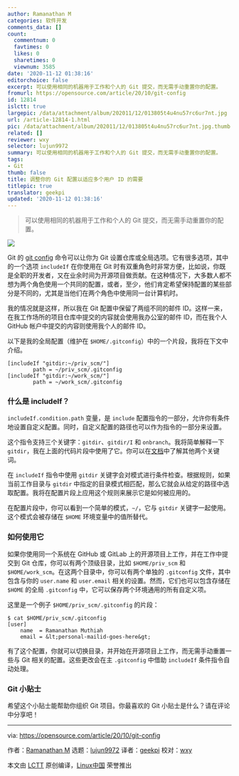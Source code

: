 ```yaml
---
author: Ramanathan M
categories: 软件开发
comments_data: []
count:
  commentnum: 0
  favtimes: 0
  likes: 0
  sharetimes: 0
  viewnum: 3585
date: '2020-11-12 01:38:16'
editorchoice: false
excerpt: 可以使用相同的机器用于工作和个人的 Git 提交，而无需手动重置你的配置。
fromurl: https://opensource.com/article/20/10/git-config
id: 12814
islctt: true
largepic: /data/attachment/album/202011/12/013805t4u4nu57rc6ur7nt.jpg
url: /article-12814-1.html
pic: /data/attachment/album/202011/12/013805t4u4nu57rc6ur7nt.jpg.thumb.jpg
related: []
reviewer: wxy
selector: lujun9972
summary: 可以使用相同的机器用于工作和个人的 Git 提交，而无需手动重置你的配置。
tags:
- Git
thumb: false
title: 调整你的 Git 配置以适应多个用户 ID 的需要
titlepic: true
translator: geekpi
updated: '2020-11-12 01:38:16'
---
```



> 
> 可以使用相同的机器用于工作和个人的 Git 提交，而无需手动重置你的配置。
> 
> 
> 


![](/data/attachment/album/202011/12/013805t4u4nu57rc6ur7nt.jpg)


Git 的 [git config](https://git-scm.com/docs/git-config) 命令可以让你为 Git 设置仓库或全局选项。它有很多选项，其中的一个选项 `includeIf` 在你使用在 Git 时有双重角色时非常方便，比如说，你既是全职的开发者，又在业余时间为开源项目做贡献。在这种情况下，大多数人都不想为两个角色使用一个共同的配置，或者，至少，他们肯定希望保持配置的某些部分是不同的，尤其是当他们在两个角色中使用同一台计算机时。


我的情况就是这样，所以我在 Git 配置中保留了两组不同的邮件 ID。这样一来，在我工作场所的项目仓库中提交的内容就会使用我办公室的邮件 ID，而在我个人 GitHub 帐户中提交的内容则使用我个人的邮件 ID。


以下是我的全局配置（维护在 `$HOME/.gitconfig`）中的一个片段，我将在下文中介绍。



```
[includeIf "gitdir:~/priv_scm/"]
        path = ~/priv_scm/.gitconfig
[includeIf "gitdir:~/work_scm/"]
        path = ~/work_scm/.gitconfig

```

### 什么是 includeIf？


`includeIf.condition.path` 变量，是 `include` 配置指令的一部分，允许你有条件地设置自定义配置。同时，自定义配置的路径也可以作为指令的一部分来设置。


这个指令支持三个关键字：`gitdir`、`gitdir/I` 和 `onbranch`。我将简单解释一下 `gitdir`，我在上面的代码片段中使用了它。你可以在[文档](https://git-scm.com/docs/git-config#_conditional_includes)中了解其他两个关键词。


在 `includeIf` 指令中使用 `gitdir` 关键字会对模式进行条件检查。根据规则，如果当前工作目录与 `gitdir` 中指定的目录模式相匹配，那么它就会从给定的路径中选取配置。我将在配置片段上应用这个规则来展示它是如何被应用的。


在配置片段中，你可以看到一个简单的模式，`~/`，它与 `gitdir` 关键字一起使用。这个模式会被存储在 `$HOME` 环境变量中的值所替代。


### 如何使用它


如果你使用同一个系统在 GitHub 或 GitLab 上的开源项目上工作，并在工作中提交到 Git 仓库，你可以有两个顶级目录，比如 `$HOME/priv_scm` 和 `$HOME/work_scm`。在这两个目录中，你可以有两个单独的 `.gitconfig` 文件，其中包含与你的 `user.name` 和 `user.email` 相关的设置。然而，它们也可以包含存储在 `$HOME` 的全局 `.gitconfig` 中，它可以保存两个环境通用的所有自定义项。


这里是一个例子 `$HOME/priv_scm/.gitconfig` 的片段：



```
$ cat $HOME/priv_scm/.gitconfig
[user]
    name  = Ramanathan Muthiah
    email = &lt;personal-mailid-goes-here&gt;

```

有了这个配置，你就可以切换目录，并开始在开源项目上工作，而无需手动重置一些与 Git 相关的配置。这些更改会在主 `.gitconfig` 中借助 `includeIf` 条件指令自动处理。


### Git 小贴士


希望这个小贴士能帮助你组织 Git 项目。你最喜欢的 Git 小贴士是什么？请在评论中分享吧！




---


via: <https://opensource.com/article/20/10/git-config>


作者：[Ramanathan M](https://opensource.com/users/muthiahramanathan) 选题：[lujun9972](https://github.com/lujun9972) 译者：[geekpi](https://github.com/geekpi) 校对：[wxy](https://github.com/wxy)


本文由 [LCTT](https://github.com/LCTT/TranslateProject) 原创编译，[Linux中国](https://linux.cn/) 荣誉推出
